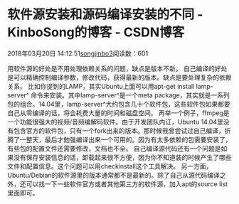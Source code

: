 # 软件源安装和源码编译安装的不同 - KinboSong的博客 - CSDN博客
2018年03月20日 14:12:51[songjinbo3](https://me.csdn.net/KinboSong)阅读数：601

用软件源的好处是不用处理依赖关系的问题，缺点是版本不新。
自己编译的好处是可以精确控制编译参数，修改代码，获得最新的版本。缺点是要处理复杂的依赖关系。
比如你提到的LAMP，其实Ubuntu上面可以用apt-get install lamp-server^ 命令来安装。其中lamp-server^是一个meta package，其实就是一系列包的组合。14.04里，lamp-server^大约包含几十个软件包，这些软件包如果都要自己从零编译的话，将会耗费大量的时间和磁盘空间。
再举一个例子，ffmpeg是一个功能很强大的视频/音频编解码软件。由于开发团队内讧，Ubuntu 14.04里没有包含官方的软件包，只有一个fork出来的版本。那时候我曾尝试过自己编译，折腾了一整天，最后才勉强编译出来一个可用的。因为有太多依赖的包需要安装了，有些包的配置文件还需要修改，文档也不全。
自己编译源代码还有一个问题是如果没有保存安装信息的话，卸载起来很不方便，因为你不知道装的时候产生了哪些文件和配置信息。这个问题可以用checkinstall这个工具解决。
另一方面，Ubuntu/Debian的软件源里的版本通常都不是最新的。除了自己从源代码编译之外，还可以找一下一些软件官方或者其他第三方的软件源，加入apt的source list里面即可。
[](/question/63528960/answer/210142021)
